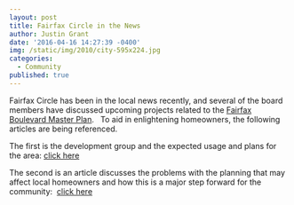 ```yaml
---
layout: post
title: Fairfax Circle in the News
author: Justin Grant
date: '2016-04-16 14:27:39 -0400'
img: /static/img/2010/city-595x224.jpg
categories:
  - Community
published: true
---
```


Fairfax Circle has been in the local news recently, and several of the board members have discussed 
upcoming projects related to the 
[Fairfax Boulevard Master Plan](http://www.fairfaxva.gov/government/community-development-planning/fairfax-boulevard-master-plan).  
To aid in enlightening homeowners, the following articles are being referenced.


The first is the development group and the expected usage and plans for the area: [click here](http://www.combined.biz/development/mixed-use/fairfax-circle/)

The second is an article discusses the problems with the planning that may affect local homeowners and how this is 
a major step forward for the community: 
[click here](http://greatergreaterwashington.org/post/23001/fairfax-circle-takes-a-step-toward-urbanism-but-its-still-an-island-for-now/)

